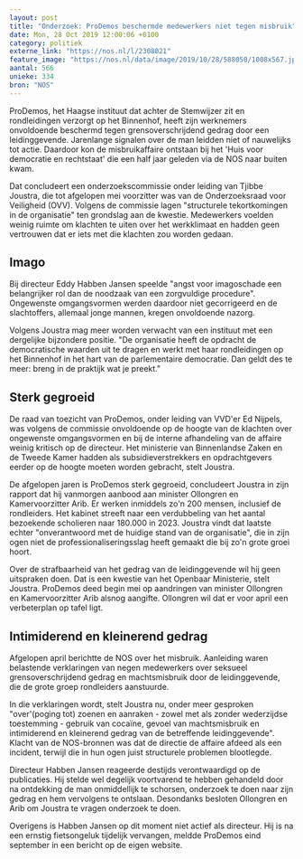 ```yaml
---
layout: post
title: "Onderzoek: ProDemos beschermde medewerkers niet tegen misbruik"
date: Mon, 28 Oct 2019 12:00:06 +0100
category: politiek
externe_link: "https://nos.nl/l/2308021"
feature_image: "https://nos.nl/data/image/2019/10/28/588050/1008x567.jpg"
aantal: 566
unieke: 334
bron: "NOS"
---
```


<p>ProDemos, het Haagse instituut dat achter de Stemwijzer zit en rondleidingen verzorgt op het Binnenhof, heeft zijn werknemers onvoldoende beschermd tegen grensoverschrijdend gedrag door een leidinggevende. Jarenlange signalen over de man leidden niet of nauwelijks tot actie. Daardoor kon de misbruikaffaire ontstaan bij het 'Huis voor democratie en rechtstaat' die een half jaar geleden via de NOS naar buiten kwam.</p>
<p>Dat concludeert een onderzoekscommissie onder leiding van Tjibbe Joustra, die tot afgelopen mei voorzitter was van de Onderzoeksraad voor Veiligheid (OVV). Volgens de commissie lagen "structurele tekortkomingen in de organisatie" ten grondslag aan de kwestie. Medewerkers voelden weinig ruimte om klachten te uiten over het werkklimaat en hadden geen vertrouwen dat er iets met die klachten zou worden gedaan.</p>
<h2>Imago</h2>
<p>Bij directeur Eddy Habben Jansen speelde "angst voor imagoschade een belangrijker rol dan de noodzaak van een zorgvuldige procedure". Ongewenste omgangsvormen werden daardoor niet gecorrigeerd en de slachtoffers, allemaal jonge mannen, kregen onvoldoende nazorg.</p>
<p>Volgens Joustra mag meer worden verwacht van een instituut met een dergelijke bijzondere positie. "De organisatie heeft de opdracht de democratische waarden uit te dragen en werkt met haar rondleidingen op het Binnenhof in het hart van de parlementaire democratie. Dan geldt des te meer: breng in de praktijk wat je preekt."</p>
<h2>Sterk gegroeid</h2>
<p>De raad van toezicht van ProDemos, onder leiding van VVD'er Ed Nijpels, was volgens de commissie onvoldoende op de hoogte van de klachten over ongewenste omgangsvormen en bij de interne afhandeling van de affaire weinig kritisch op de directeur. Het ministerie van Binnenlandse Zaken en de Tweede Kamer hadden als subsidieverstrekkers en opdrachtgevers eerder op de hoogte moeten worden gebracht, stelt Joustra.</p>
<p>De afgelopen jaren is ProDemos sterk gegroeid, concludeert Joustra in zijn rapport dat hij vanmorgen aanbood aan minister Ollongren en Kamervoorzitter Arib. Er werken inmiddels zo'n 200 mensen, inclusief de rondleiders. Het kabinet streeft naar een verdubbeling van het aantal bezoekende scholieren naar 180.000 in 2023. Joustra vindt dat laatste echter "onverantwoord met de huidige stand van de organisatie", die in zijn ogen niet de professionaliseringsslag heeft gemaakt die bij zo'n grote groei hoort.</p>
<p>Over de strafbaarheid van het gedrag van de leidinggevende wil hij geen uitspraken doen. Dat is een kwestie van het Openbaar Ministerie, stelt Joustra. ProDemos deed begin mei op aandringen van minister Ollongren en Kamervoorzitter Arib alsnog aangifte. Ollongren wil dat er voor april een verbeterplan op tafel ligt.</p>
<h2>Intimiderend en kleinerend gedrag</h2>
<p>Afgelopen april berichtte de NOS over het misbruik. Aanleiding waren belastende verklaringen van negen medewerkers over seksueel grensoverschrijdend gedrag en machtsmisbruik door de leidinggevende, die de grote groep rondleiders aanstuurde.</p>
<p>In die verklaringen wordt, stelt Joustra nu, onder meer gesproken "over'(poging tot) zoenen en aanraken - zowel met als zonder wederzijdse toestemming - gebruik van cocaïne, gevoel van machtsmisbruik en intimiderend en kleinerend gedrag van de betreffende leidinggevende". Klacht van de NOS-bronnen was dat de directie de affaire afdeed als een incident, terwijl die in hun ogen juist structurele problemen blootlegde.</p>
<p>Directeur Habben Jansen reageerde destijds verontwaardigd op de publicaties. Hij stelde wel degelijk voortvarend te hebben gehandeld door na ontdekking de man onmiddellijk te schorsen, onderzoek te doen naar zijn gedrag en hem vervolgens te ontslaan. Desondanks besloten Ollongren en Arib om Joustra te vragen onderzoek te doen.</p>
<p>Overigens is Habben Jansen op dit moment niet actief als directeur. Hij is na een ernstig fietsongeluk tijdelijk vervangen, meldde ProDemos eind september in een bericht op de eigen website.</p>

